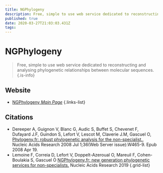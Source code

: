 ```yaml
---
title: NGPhylogeny
description: Free, simple to use web service dedicated to reconstructing and analysing phylogenetic relationships between molecular sequences.
published: true
date: 2020-03-27T21:03:03.431Z
tags: 
---
```


# NGPhylogeny

> Free, simple to use web service dedicated to reconstructing and analysing phylogenetic relationships between molecular sequences.
{.is-info}

## Website

- [NGPhylogeny *Main Page*](https://ngphylogeny.fr/)
{.links-list}

## Citations

- Dereeper A, Guignon V, Blanc G, Audic S, Buffet S, Chevenet F, Dufayard J.F, Guindon S, Lefort V, Lescot M, Claverie J.M, Gascuel O, [Phylogeny.fr: robust phylogenetic analysis for the non-specialist.](https://www.ncbi.nlm.nih.gov/pubmed/18424797), Nucleic Acids Research 2008 Jul 1;36(Web Server issue):W465-9. Epub 2008 Apr 19.
- Lemoine F, Correia D, Lefort V, Doppelt-Azeroual O, Mareuil F, Cohen-Boulakia S, Gascuel O [NGPhylogeny.fr: new generation phylogenetic services for non-specialists.](https://academic.oup.com/nar/article/47/W1/W260/5480904) Nucleic Acids Research 2019
{.grid-list}
